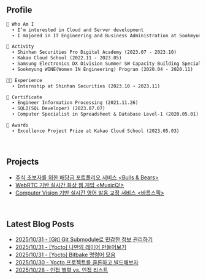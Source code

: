 <h2>  Profile  </h2>

```markdown
🌱 Who Am I
  ∙ I’m interested in Cloud and Server development
  ∙ I majored in IT Engineering and Business Administration at Sookmyung Women's University

📘 Activity
  ∙ Shinhan Securities Pro Digital Academy (2023.07 - 2023.10)
  ∙ Kakao Cloud School (2022.11 - 2023.05)
  ∙ Samsung Electronics DX Division Summer SW Capacity Building Special Lecture (2022.07 - 2022.08)
  ∙ Sookmyung WINE(Women IN Engineering) Program (2020.04 - 2020.11)

👩‍💻 Experience
  ∙ Internship at Shinhan Securities (2023.10 ~ 2023.11)

📜 Certificate
  ∙ Engineer Information Processing (2021.11.26)
  ∙ SQLD(SQL Developer) (2023.07.07)
  ∙ Computer Specialist in Spreadsheet & Database Level-1 (2020.05.01)

🏅 Awards
  ∙ Excellence Project Prize at Kakao Cloud School (2023.05.03)
```
<br>

<h2>  Projects  </h2>

- [주식 초보자를 위한 배당금 포트폴리오 서비스 <Bulls & Bears>](https://github.com/bulls-and-bears)
- [WebRTC 기반 실시간 화상 웹 게임 <MusicQ!>](https://github.com/Dream-Kakao)
- [Computer Vision 기반 실시간 영어 발음 교정 서비스 <바름스픽>](https://github.com/Barum-Speak/barumLipNet)

<br>

<h2>  Latest Blog Posts  </h2>

- [2025/10/31 - [Git] Git Submodule로 민감한 정보 관리하기](https://chxrryda.tistory.com/335)
- [2025/10/31 - [Yocto] 나만의 레이어 만들어보기](https://chxrryda.tistory.com/334)
- [2025/10/31 - [Yocto] Bitbake 명령어 모음](https://chxrryda.tistory.com/333)
- [2025/10/30 - Yocto 프로젝트를 클론하고 빌드해보자](https://chxrryda.tistory.com/332)
- [2025/10/28 - 인접 행렬 vs. 인접 리스트](https://chxrryda.tistory.com/331)


